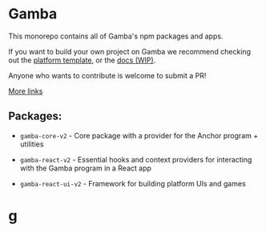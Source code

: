 # Gamba

This monorepo contains all of Gamba's npm packages and apps.

If you want to build your own project on Gamba we recommend checking out the [platform template](https://github.com/gamba-labs/platform), or the [docs (WIP)](https://gamba.so/docs).

Anyone who wants to contribute is welcome to submit a PR!

[More links](https://linktr.ee/gambalabs)

## Packages:

* `gamba-core-v2` - Core package with a provider for the Anchor program + utilities

* `gamba-react-v2` - Essential hooks and context providers for interacting with the Gamba program in a React app

* `gamba-react-ui-v2` - Framework for building platform UIs and games
# g
